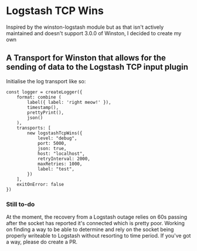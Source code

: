 # Logstash TCP Wins
Inspired by the winston-logstash module but as that isn't actively maintained and doesn't support 3.0.0 of Winston, I decided to create my own

## A Transport for Winston that allows for the sending of data to the Logstash TCP input plugin

Initialise the log transport like so:

    const logger = createLogger({
        format: combine (
            label({ label: 'right meow!' }),
            timestamp(),
            prettyPrint(),
            json()
        ),
        transports: [
            new logstashTcpWins({
                level: "debug",
                port: 5000,
                json: true,
                host: "localhost",
                retryInterval: 2000,
                maxRetries: 1000,
                label: "test",
            })
        ],
        exitOnError: false
    })

### Still to-do
At the moment, the recovery from a Logstash outage relies on 60s passing after the socket has reported it's connected which is pretty poor.  Working on finding a way to be able to determine and rely on the socket being properly writeable to Logstash without resorting to time period.  If you've got a way, please do create a PR.

